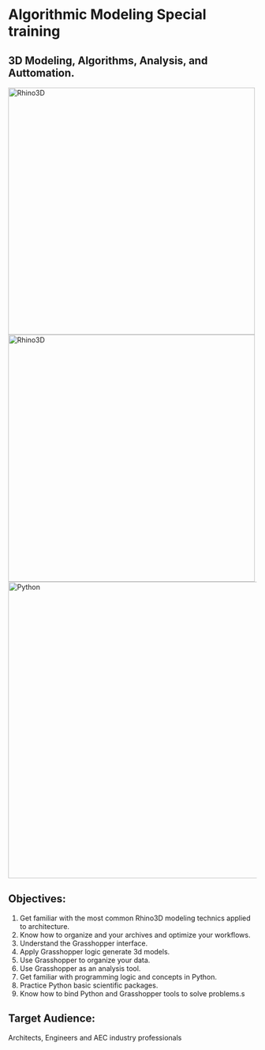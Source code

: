 # Algorithmic Modeling Special training

## 3D Modeling, Algorithms, Analysis, and Auttomation.

<img src="https://steel-concrete.ru/upload/medialibrary/57d/RhinoLogoBlock.png" alt="Rhino3D" width="500"/>

<img src="https://blog.graphisoftus.com/wp-content/uploads/ghlogo.png" alt="Rhino3D" width="500"/>

<img src="https://www.python.org/static/img/python-logo@2x.png" alt="Python" width="600"/>



## Objectives:

1. Get familiar with the most common Rhino3D modeling technics applied to architecture.
2. Know how to organize and your archives and optimize your workflows.
3. Understand the Grasshopper interface.
4. Apply Grasshopper logic generate 3d models.
5. Use Grasshopper to organize your data.
6. Use Grasshopper as an analysis tool.
7. Get familiar with programming logic and concepts in Python.
8. Practice Python basic scientific packages.
9. Know how to bind Python and Grasshopper tools to solve problems.s



## Target Audience:

Architects, Engineers and AEC industry professionals



